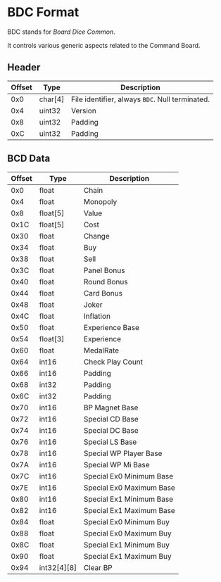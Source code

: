 # BDC Format

BDC stands for *Board Dice Common*.

It controls various generic aspects related to the Command Board.

## Header
| Offset | Type  | Description
|--------|-------|------------
| 0x0     | char[4]   | File identifier, always `BDC`. Null terminated.
| 0x4     | uint32  | Version
| 0x8     | uint32  | Padding
| 0xC     | uint32  | Padding

## BCD Data
| Offset | Type  | Description
|--------|-------|------------
| 0x0     | float   | Chain
| 0x4     | float   | Monopoly
| 0x8     | float[5]   | Value
| 0x1C    | float[5]   | Cost
| 0x30    | float   | Change
| 0x34    | float   | Buy
| 0x38    | float   | Sell
| 0x3C    | float   | Panel Bonus
| 0x40    | float   | Round Bonus
| 0x44    | float   | Card Bonus
| 0x48    | float   | Joker
| 0x4C    | float   | Inflation
| 0x50    | float   | Experience Base
| 0x54    | float[3]   | Experience
| 0x60    | float   | MedalRate
| 0x64    | int16  | Check Play Count
| 0x66    | int16  | Padding
| 0x68    | int32  | Padding
| 0x6C    | int32  | Padding
| 0x70    | int16  | BP Magnet Base
| 0x72    | int16  | Special CD Base
| 0x74    | int16  | Special DC Base
| 0x76    | int16  | Special LS Base
| 0x78    | int16  | Special WP Player Base
| 0x7A    | int16  | Special WP Mi Base
| 0x7C    | int16  | Special Ex0 Minimum Base
| 0x7E    | int16  | Special Ex0 Maximum Base
| 0x80    | int16  | Special Ex1 Minimum Base
| 0x82    | int16  | Special Ex1 Maximum Base
| 0x84    | float  | Special Ex0 Minimum Buy
| 0x88    | float  | Special Ex0 Maximum Buy
| 0x8C    | float  | Special Ex1 Minimum Buy
| 0x90    | float  | Special Ex1 Maximum Buy
| 0x94    | int32[4][8]  | Clear BP